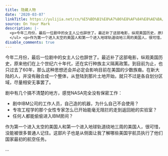 ```yaml
---
title: 隐藏人物
date: '2020-03-07'
linkTitle: https://yulijia.net/cn/%E5%BD%B1%E8%A7%86%E8%AF%84%E8%AE%BA/2020/03/07/hidden-figures.html
source: On Your Mark
description: |-
  <p>今年二月份，最后一位剧中的女主人公也辞世了。最近补了这部电影，纵观美国历史，原来他们在上个世纪六十年代，还在实行种族主义隔离政策。到目前为止，也只过去了60年，那么这种思想还会并必定会影响目前在美国的少数族裔。在新大陆的人，并没有融合成一个整体，从登陆到那片土地开始，就只不过是各自划分区域，尽量相安无事罢了。</p> <p>剧中有几个搞不清楚的地方，感觉NASA完全没有保密工作：</p> <ul> <li>剧中IBM公司的工作人员，自己造的机器，为什么自己不会使用？</li> <li>专攻工程学的那个女性专家怎么已开始能毫无阻拦的走到返回舱的实验室？</li> <li>任何人都能偷偷进入IBM房间？</li>
  </ul> <p>作为第一个进入太空的美国人和第一个进入地球轨道绕地三周的美国人，很可惜，没能被很多普通人记住。这部片子也是从侧面让我了解哪些美国宇航员执行了他们国家最初的航空任务。</p> ...
disable_comments: true
---
```

<p>今年二月份，最后一位剧中的女主人公也辞世了。最近补了这部电影，纵观美国历史，原来他们在上个世纪六十年代，还在实行种族主义隔离政策。到目前为止，也只过去了60年，那么这种思想还会并必定会影响目前在美国的少数族裔。在新大陆的人，并没有融合成一个整体，从登陆到那片土地开始，就只不过是各自划分区域，尽量相安无事罢了。</p> <p>剧中有几个搞不清楚的地方，感觉NASA完全没有保密工作：</p> <ul> <li>剧中IBM公司的工作人员，自己造的机器，为什么自己不会使用？</li> <li>专攻工程学的那个女性专家怎么已开始能毫无阻拦的走到返回舱的实验室？</li> <li>任何人都能偷偷进入IBM房间？</li>
</ul> <p>作为第一个进入太空的美国人和第一个进入地球轨道绕地三周的美国人，很可惜，没能被很多普通人记住。这部片子也是从侧面让我了解哪些美国宇航员执行了他们国家最初的航空任务。</p> ...